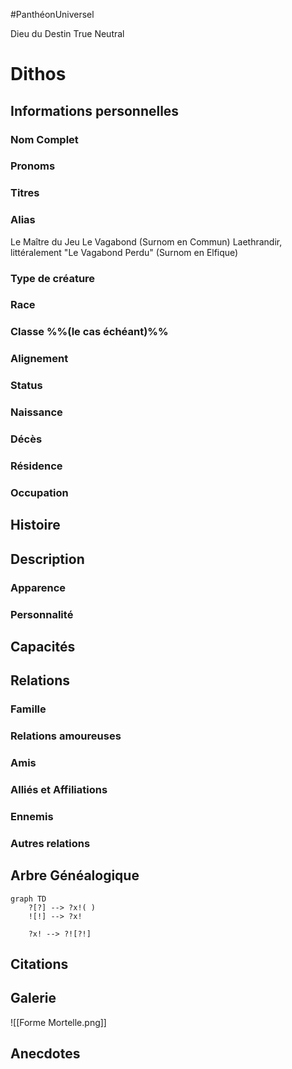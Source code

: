 #PanthéonUniversel

Dieu du Destin
True Neutral

# Dithos

## Informations personnelles
### Nom Complet
### Pronoms
### Titres
### Alias
Le Maître du Jeu
Le Vagabond (Surnom en Commun)
Laethrandir, littéralement "Le Vagabond Perdu" (Surnom en Elfique)

### Type de créature
### Race
### Classe %%(le cas échéant)%%
### Alignement
### Status
### Naissance
### Décès
### Résidence
### Occupation

## Histoire

## Description
### Apparence

### Personnalité

## Capacités

## Relations
### Famille
### Relations amoureuses
### Amis
### Alliés et Affiliations
### Ennemis
### Autres relations

## Arbre Généalogique
```mermaid
graph TD
    ?[?] --> ?x!( )
    ![!] --> ?x!

    ?x! --> ?![?!]
```

## Citations

## Galerie

![[Forme Mortelle.png]]

## Anecdotes